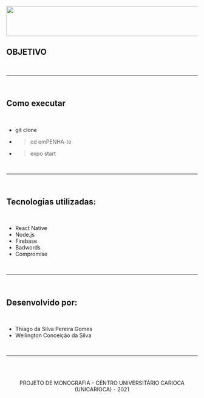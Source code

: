 <p align="center">
 <img width="505" height="79" src="https://user-images.githubusercontent.com/28352404/133823073-701a9f5c-4f56-49d8-a2ec-dac1a8ea575f.png"
</p>

## OBJETIVO

<p>
 
</p>

<p>
   
</p>

<p> 
  
</p>

<br>

---
<br>

## Como executar
<br>

- git clone <url-do-projeto>
- > cd emPENHA-te
- > expo start

<br>

---
<br>

## Tecnologias utilizadas: 
<br>

- React Native
- Node.js
- Firebase
- Badwords
- Compromise


<br>

---
<br>

## Desenvolvido por:
<br>

  - Thiago da Silva Pereira Gomes
  - Wellington Conceição da Silva

<br>

---
<br>

<br>
<p align="center">
 PROJETO DE MONOGRAFIA - CENTRO UNIVERSITÁRIO CARIOCA (UNICARIOCA) - 2021
</p>
